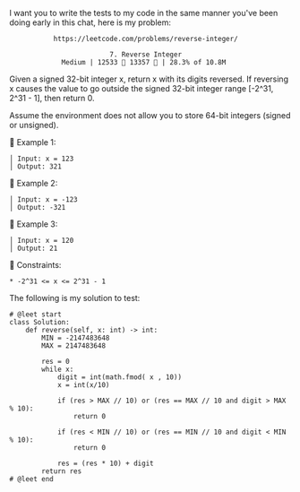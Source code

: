 I want you to write the tests to my code in the same manner you've been doing early in this chat, here is my problem:

               https://leetcode.com/problems/reverse-integer/
                                      
                             7. Reverse Integer
                 Medium | 12533  13357  | 28.3% of 10.8M



Given a signed 32-bit integer x, return x with its digits reversed. If reversing x causes the value to go outside the signed 32-bit integer range [-2^31, 2^31 - 1], then return 0.

Assume the environment does not allow you to store 64-bit integers (signed or unsigned).



󰛨 Example 1:

	│ Input: x = 123
	│ Output: 321

󰛨 Example 2:

	│ Input: x = -123
	│ Output: -321

󰛨 Example 3:

	│ Input: x = 120
	│ Output: 21



 Constraints:

	* -2^31 <= x <= 2^31 - 1







The following is my solution to test:

```
# @leet start
class Solution:
    def reverse(self, x: int) -> int:
        MIN = -2147483648
        MAX = 2147483648

        res = 0
        while x:
            digit = int(math.fmod( x , 10))
            x = int(x/10)

            if (res > MAX // 10) or (res == MAX // 10 and digit > MAX % 10):
                return 0

            if (res < MIN // 10) or (res == MIN // 10 and digit < MIN % 10):
                return 0

            res = (res * 10) + digit
        return res
# @leet end
```
